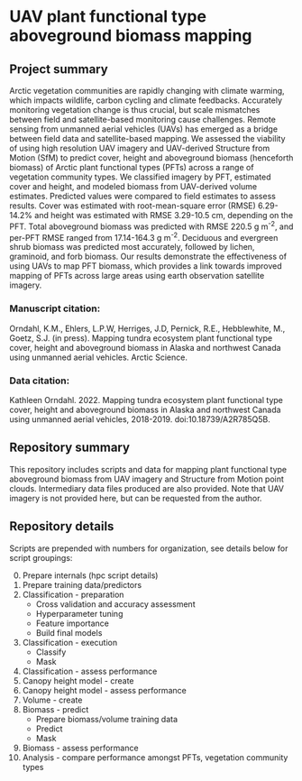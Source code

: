 # UAV plant functional type aboveground biomass mapping

## Project summary

Arctic vegetation communities are rapidly changing with climate warming, which impacts wildlife, carbon cycling and climate feedbacks. Accurately monitoring vegetation change is thus crucial, but scale mismatches between field and satellite-based monitoring cause challenges. Remote sensing from unmanned aerial vehicles (UAVs) has emerged as a bridge between field data and satellite-based mapping. We assessed the viability of using high resolution UAV imagery and UAV-derived Structure from Motion (SfM) to predict cover, height and aboveground biomass (henceforth biomass) of Arctic plant functional types (PFTs) across a range of vegetation community types. We classified imagery by PFT, estimated cover and height, and modeled biomass from UAV-derived volume estimates. Predicted values were compared to field estimates to assess results. Cover was estimated with root-mean-square error (RMSE) 6.29-14.2% and height was estimated with RMSE 3.29-10.5 cm, depending on the PFT. Total aboveground biomass was predicted with RMSE 220.5 g m<sup>-2</sup>, and per-PFT RMSE ranged from 17.14-164.3 g m<sup>-2</sup>. Deciduous and evergreen shrub biomass was predicted most accurately, followed by lichen, graminoid, and forb biomass. Our results demonstrate the effectiveness of using UAVs to map PFT biomass, which provides a link towards improved mapping of PFTs across large areas using earth observation satellite imagery.

### Manuscript citation:

Orndahl, K.M., Ehlers, L.P.W, Herriges, J.D, Pernick, R.E., Hebblewhite, M., Goetz, S.J. (in press).
Mapping tundra ecosystem plant functional type cover, height and aboveground biomass in Alaska
and northwest Canada using unmanned aerial vehicles. Arctic Science.

### Data citation:

Kathleen Orndahl. 2022. Mapping tundra ecosystem plant functional type cover,
height and aboveground biomass in Alaska and northwest Canada using unmanned
aerial vehicles, 2018-2019. doi:10.18739/A2R785Q5B.

## Repository summary

This repository includes scripts and data for mapping plant functional type aboveground biomass from UAV imagery and Structure from Motion point clouds. Intermediary data files produced are also provided. Note that UAV imagery is not provided here, but can be requested from the author.

## Repository details

Scripts are prepended with numbers for organization, see details below for script groupings:

0. Prepare internals (hpc script details)
1. Prepare training data/predictors
2. Classification - preparation
    - Cross validation and accuracy assessment
    - Hyperparameter tuning
    - Feature importance
    - Build final models
3. Classification - execution
    - Classify
    - Mask
4. Classification - assess performance
5. Canopy height model - create
6. Canopy height model - assess performance
7. Volume - create
8. Biomass - predict
    - Prepare biomass/volume training data
    - Predict
    - Mask
9. Biomass - assess performance
10. Analysis - compare performance amongst PFTs, vegetation community types

